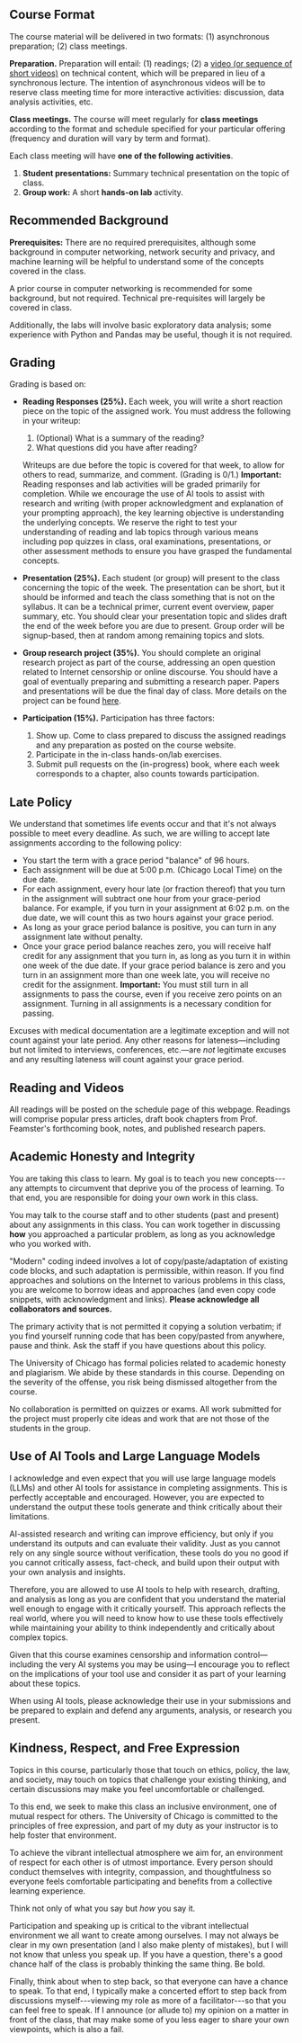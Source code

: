 ## Course Format

The course material will be delivered in two formats: (1) asynchronous
preparation; (2) class meetings.

**Preparation.** Preparation will entail: (1) readings; (2) a [video (or
sequence of short
videos)](https://www.youtube.com/playlist?list=PLpherdrLyny9vAH3GUofYRu4Ig8wY9Lho)
on technical content, which will be prepared in lieu of a synchronous
lecture. The intention of asynchronous videos will be to reserve class
meeting time for more interactive activities: discussion, data analysis
activities, etc.

**Class meetings.** The course will meet regularly for **class meetings**
according to the format and schedule specified for your particular offering
(frequency and duration will vary by term and format).

Each class meeting will have **one of the following activities**.

1.  **Student presentations:** Summary technical presentation on the
    topic of class.
2.  **Group work:** A short **hands-on lab** activity.

## Recommended Background

**Prerequisites:** There are no required prerequisites, although some
background in computer networking, network security and privacy, and
machine learning will be helpful to understand some of the concepts
covered in the class.

A prior course in computer networking is recommended for some
background, but not required. Technical pre-requisites will largely be
covered in class.

Additionally, the labs will involve basic exploratory data analysis;
some experience with Python and Pandas may be useful, though it is not
required.

## Grading

Grading is based on:

- **Reading Responses (25%).** Each week, you will write a short
  reaction piece on the topic of the assigned work. You must address the
  following in your writeup:
  1.  (Optional) What is a summary of the reading?
  2.  What questions did you have after reading?

  Writeups are due before the topic is covered for
  that week, to allow for others to read, summarize, and comment.
  (Grading is 0/1.)
  **Important:** Reading responses and lab activities will be graded primarily
  for completion. While we encourage the use of AI tools to assist with
  research and writing (with proper acknowledgment and explanation of your
  prompting approach), the key learning objective is understanding the
  underlying concepts. We reserve the right to test your understanding of
  reading and lab topics through various means including pop quizzes in class,
  oral examinations, presentations, or other assessment methods to ensure you
  have grasped the fundamental concepts.
- **Presentation (25%).** Each student (or group) will present to the
  class concerning the topic of the week. The presentation can be short,
  but it should be informed and teach the class something that is not on
  the syllabus. It can be a technical primer, current event overview,
  paper summary, etc. You should clear your presentation topic and
  slides draft the end of the week before you are due to present. Group order
  will be signup-based, then at random among remaining topics and slots.
- **Group research project (35%).** You should complete an original
  research project as part of the course, addressing an open question
  related to Internet censorship or online discourse. You should have a
  goal of eventually preparing and submitting a research paper. Papers and
  presentations will be due the final day of class. More details on the
  project can be found [here](assignments/project.md).
- **Participation (15%).** Participation has three factors:
  1.  Show up. Come to class prepared to discuss the assigned readings
      and any preparation as posted on the course website.
  2.  Participate in the in-class hands-on/lab exercises.
  3.  Submit pull requests on the (in-progress) book, where each week
      corresponds to a chapter, also counts towards participation.

## Late Policy

We understand that sometimes life events occur and that it's not always
possible to meet every deadline. As such, we are willing to accept late
assignments according to the following policy:

- You start the term with a grace period "balance" of 96 hours.
- Each assignment will be due at 5:00 p.m. (Chicago Local Time) on the
  due date.
- For each assignment, every hour late (or fraction thereof) that you
  turn in the assignment will subtract one hour from your grace-period
  balance. For example, if you turn in your assignment at 6:02 p.m. on
  the due date, we will count this as two hours against your grace
  period.
- As long as your grace period balance is positive, you can turn in any
  assignment late without penalty.
- Once your grace period balance reaches zero, you will receive half
  credit for any assignment that you turn in, as long as you turn it in
  within one week of the due date. If your grace period balance is zero
  and you turn in an assignment more than one week late, you will
  receive no credit for the assignment. **Important:** You must still
  turn in all assignments to pass the course, even if you receive zero
  points on an assignment. Turning in all assignments is a necessary
  condition for passing.

Excuses with medical documentation are a legitimate exception and will
not count against your late period. Any other reasons for
lateness—including but not limited to interviews, conferences, etc.—are
*not* legitimate excuses and any resulting lateness will count against
your grace period.

## Reading and Videos

All readings will be posted on the schedule page of this webpage.
Readings will comprise popular press articles, draft book chapters from
Prof. Feamster's forthcoming book, notes, and published research papers.

## Academic Honesty and Integrity

You are taking this class to learn. My goal is to teach you new concepts---any
attempts to circumvent that deprive you of the process of learning.  To that
end, you are responsible for doing your own work in this class. 

You may talk to the course staff and to other students (past and present)
about any assignments in this class. You can work together in discussing
**how** you approached a particular problem, as long as you acknowledge who
you worked with. 

"Modern" coding indeed involves a lot of copy/paste/adaptation of existing
code blocks, and such adaptation is permissible, within reason. If you find
approaches and solutions on the Internet to various problems in this class,
you are welcome to borrow ideas and approaches (and even copy code snippets,
with acknowledgment and links). **Please acknowledge all collaborators and
sources.** 

The primary activity that is not permitted it copying a solution
verbatim; if you find yourself running code that has been copy/pasted from
anywhere, pause and think. Ask the staff if you have questions about this
policy.

The University of Chicago has formal policies related to academic honesty and
plagiarism. We abide by these standards in this course. Depending on the
severity of the offense, you risk being dismissed altogether from the course.

No collaboration is permitted on quizzes or exams. All work submitted for the
project must properly cite ideas and work that are not those of the students
in the group.

## Use of AI Tools and Large Language Models

I acknowledge and even expect that you will use large language models (LLMs)
and other AI tools for assistance in completing assignments. This is perfectly
acceptable and encouraged. However, you are expected to understand the output
these tools generate and think critically about their limitations.

AI-assisted research and writing can improve efficiency, but only if you understand
its outputs and can evaluate their validity. Just as you cannot rely on any single
source without verification, these tools do you no good if you cannot critically
assess, fact-check, and build upon their output with your own analysis and insights.

Therefore, you are allowed to use AI tools to help with research, drafting, and
analysis as long as you are confident that you understand the material well enough
to engage with it critically yourself. This approach reflects the real world, where
you will need to know how to use these tools effectively while maintaining your
ability to think independently and critically about complex topics.

Given that this course examines censorship and information control—including the
very AI systems you may be using—I encourage you to reflect on the implications
of your tool use and consider it as part of your learning about these topics.

When using AI tools, please acknowledge their use in your submissions and be
prepared to explain and defend any arguments, analysis, or research you present.

## Kindness, Respect, and Free Expression

Topics in this course, particularly those that touch on ethics, policy, the
law, and society,  may touch on topics that challenge your existing thinking,
and certain discussions may make you feel uncomfortable or challenged. 

To this end, we seek to make this class an inclusive environment, one of
mutual respect for others. The University of Chicago is committed to the
principles of free expression, and part of my duty as your instructor is to
help foster that environment. 

To achieve the vibrant intellectual atmosphere we aim for, an environment of
respect for each other is of utmost importance. Every person should conduct
themselves with integrity, compassion, and thoughtfulness so everyone feels
comfortable participating and benefits from a collective learning experience.

Think not only of what you say but *how* you say it.  

Participation and speaking up is critical to the vibrant intellectual
environment we all want to create among ourselves. I may not always be clear
in my own presentation (and I also make plenty of mistakes), but I will not
know that unless you speak up. If you have a question, there's a good chance
half of the class is probably thinking the same thing. Be bold.  

Finally, think about when to step back, so that everyone can have a chance to
speak.  To that end, I typically make a concerted effort to step back from
discussions myself---viewing my role as more of a facilitator---so that you
can feel free to speak. If I announce (or allude to) my opinion on a matter in
front of the class, that may make some of you less eager to share your own
viewpoints, which is also a fail.
